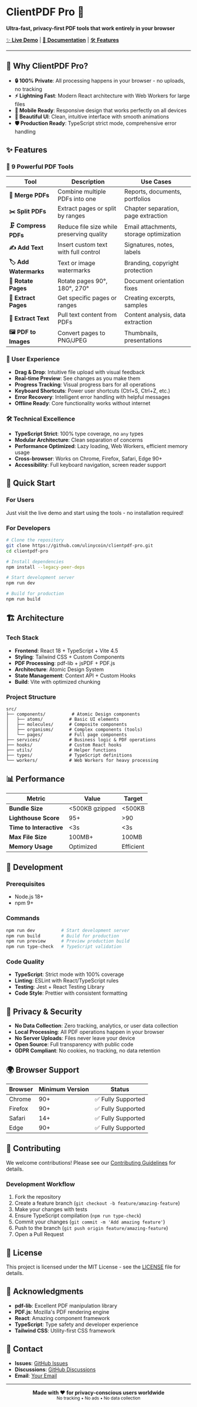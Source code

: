 # ClientPDF Pro 🚀

**Ultra-fast, privacy-first PDF tools that work entirely in your browser**

[✨ **Live Demo**](https://your-domain.com) | [📖 **Documentation**](#documentation) | [🛠️ **Features**](#features)

---

## 🎯 Why ClientPDF Pro?

- **🔒 100% Private**: All processing happens in your browser - no uploads, no tracking
- **⚡ Lightning Fast**: Modern React architecture with Web Workers for large files  
- **📱 Mobile Ready**: Responsive design that works perfectly on all devices
- **🎨 Beautiful UI**: Clean, intuitive interface with smooth animations
- **🛡️ Production Ready**: TypeScript strict mode, comprehensive error handling

## ✨ Features

### 🔧 9 Powerful PDF Tools

| Tool | Description | Use Cases |
|------|------------|-----------|
| **📄 Merge PDFs** | Combine multiple PDFs into one | Reports, documents, portfolios |
| **✂️ Split PDFs** | Extract pages or split by ranges | Chapter separation, page extraction |
| **🗜️ Compress PDFs** | Reduce file size while preserving quality | Email attachments, storage optimization |
| **✍️ Add Text** | Insert custom text with full control | Signatures, notes, labels |
| **🏷️ Add Watermarks** | Text or image watermarks | Branding, copyright protection |
| **🔄 Rotate Pages** | Rotate pages 90°, 180°, 270° | Document orientation fixes |
| **📑 Extract Pages** | Get specific pages or ranges | Creating excerpts, samples |
| **📝 Extract Text** | Pull text content from PDFs | Content analysis, data extraction |
| **🖼️ PDF to Images** | Convert pages to PNG/JPEG | Thumbnails, presentations |

### 🎨 User Experience

- **Drag & Drop**: Intuitive file upload with visual feedback
- **Real-time Preview**: See changes as you make them
- **Progress Tracking**: Visual progress bars for all operations
- **Keyboard Shortcuts**: Power user shortcuts (Ctrl+S, Ctrl+Z, etc.)
- **Error Recovery**: Intelligent error handling with helpful messages
- **Offline Ready**: Core functionality works without internet

### 🛠️ Technical Excellence

- **TypeScript Strict**: 100% type coverage, no `any` types
- **Modular Architecture**: Clean separation of concerns
- **Performance Optimized**: Lazy loading, Web Workers, efficient memory usage
- **Cross-browser**: Works on Chrome, Firefox, Safari, Edge 90+
- **Accessibility**: Full keyboard navigation, screen reader support

## 🚀 Quick Start

### For Users
Just visit the live demo and start using the tools - no installation required!

### For Developers

```bash
# Clone the repository
git clone https://github.com/ulinycoin/clientpdf-pro.git
cd clientpdf-pro

# Install dependencies
npm install --legacy-peer-deps

# Start development server
npm run dev

# Build for production
npm run build
```

## 🏗️ Architecture

### Tech Stack
- **Frontend**: React 18 + TypeScript + Vite 4.5
- **Styling**: Tailwind CSS + Custom Components
- **PDF Processing**: pdf-lib + jsPDF + PDF.js
- **Architecture**: Atomic Design System
- **State Management**: Context API + Custom Hooks
- **Build**: Vite with optimized chunking

### Project Structure
```
src/
├── components/          # Atomic Design components
│   ├── atoms/          # Basic UI elements
│   ├── molecules/      # Composite components  
│   ├── organisms/      # Complex components (tools)
│   └── pages/          # Full page components
├── services/           # Business logic & PDF operations
├── hooks/              # Custom React hooks
├── utils/              # Helper functions
├── types/              # TypeScript definitions
└── workers/            # Web Workers for heavy processing
```

## 📊 Performance

| Metric | Value | Target |
|--------|-------|--------|
| **Bundle Size** | <500KB gzipped | <500KB |
| **Lighthouse Score** | 95+ | >90 |
| **Time to Interactive** | <3s | <3s |
| **Max File Size** | 100MB+ | 100MB |
| **Memory Usage** | Optimized | Efficient |

## 🔧 Development

### Prerequisites
- Node.js 18+ 
- npm 9+

### Commands
```bash
npm run dev          # Start development server
npm run build        # Build for production
npm run preview      # Preview production build
npm run type-check   # TypeScript validation
```

### Code Quality
- **TypeScript**: Strict mode with 100% coverage
- **Linting**: ESLint with React/TypeScript rules
- **Testing**: Jest + React Testing Library
- **Code Style**: Prettier with consistent formatting

## 🔐 Privacy & Security

- **No Data Collection**: Zero tracking, analytics, or user data collection
- **Local Processing**: All PDF operations happen in your browser
- **No Server Uploads**: Files never leave your device
- **Open Source**: Full transparency with public code
- **GDPR Compliant**: No cookies, no tracking, no data retention

## 🌍 Browser Support

| Browser | Minimum Version | Status |
|---------|----------------|--------|
| Chrome | 90+ | ✅ Fully Supported |
| Firefox | 90+ | ✅ Fully Supported |
| Safari | 14+ | ✅ Fully Supported |
| Edge | 90+ | ✅ Fully Supported |

## 🤝 Contributing

We welcome contributions! Please see our [Contributing Guidelines](CONTRIBUTING.md) for details.

### Development Workflow
1. Fork the repository
2. Create a feature branch (`git checkout -b feature/amazing-feature`)
3. Make your changes with tests
4. Ensure TypeScript compilation (`npm run type-check`)
5. Commit your changes (`git commit -m 'Add amazing feature'`)
6. Push to the branch (`git push origin feature/amazing-feature`)
7. Open a Pull Request

## 📝 License

This project is licensed under the MIT License - see the [LICENSE](LICENSE) file for details.

## 🙏 Acknowledgments

- **pdf-lib**: Excellent PDF manipulation library
- **PDF.js**: Mozilla's PDF rendering engine
- **React**: Amazing component framework
- **TypeScript**: Type safety and developer experience
- **Tailwind CSS**: Utility-first CSS framework

## 📧 Contact

- **Issues**: [GitHub Issues](https://github.com/ulinycoin/clientpdf-pro/issues)
- **Discussions**: [GitHub Discussions](https://github.com/ulinycoin/clientpdf-pro/discussions)
- **Email**: [Your Email](mailto:your-email@domain.com)

---

<div align="center">
  <strong>Made with ❤️ for privacy-conscious users worldwide</strong>
  <br>
  <sub>No tracking • No ads • No data collection</sub>
</div>